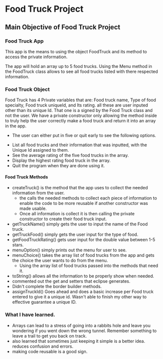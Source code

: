 # Food Truck Project

## Main Objective of Food Truck Project

### Food Truck App
This app is the means to using the object FoodTruck and its method to access the private information.

The app will hold an array up to 5 food trucks.
Using the Menu method in the FoodTruck class allows to see all food trucks listed with there respected information.


### Food Truck Object
Food Truck has 4 Private variables that are:
Food truck name, Type of food specialty, Food truck uniqueId, and Its rating.
all these are user inputed other than its unique Id. That one is a signed by the Food Truck class and not the user.
We have a private constructor only allowing the method inside to truly help the user correctly make a food truck and return it into an array in the app.
- The user can either put in five or quit early to see the following options.
* List all food trucks and their information that was inputted, with the Unique Id assigned to them.
* See the average rating of the five food trucks in the array.
* Display the highest rating food truck in the array.
* Quit the program when they are done using it.
#### Food Truck Methods
* createTruck() is the method that the app uses to collect the needed information from the user.
  * the calls the needed methods to collect each piece of information to enable the code to be more reusable if another constructor was made usable.
  * Once all information is collect it is then calling the private constructor to create their food truck input.
* getTruckName() simply gets the user to input the name of the Food truck.
* getTruckFood() simply gets the user input for the type of food.
* getFoodTruckRating() gets user input for the double value between 1-5 stars.
* menuOption() simply prints out the menu for user to see.
* menuChoice() takes the array list of food trucks from the app and gets the choice the user wants to do from the menu.
  * Using the array list of food trucks passed into the methods that need it.
* toString() allows all the information to be properly show when needed.
* commented out the get and setters that eclipse generates.
* Didn't complete the border builder methods.
* assignTruckId() Goes ahead and does a basic increase per Food truck entered to give it a unique id. Wasn't able to finish my other way to effective guarantee a unique ID.

### What I have learned.
* Arrays can lead to a stress of going into a rabbits hole and leave you wondering if you went down the wrong tunnel. Remember something to leave a trail to get you back on track.
* also learned that sometimes just keeping it simple is a better idea. reduces confusion and errors.
* making code reusable is a good sign.
